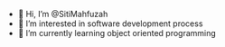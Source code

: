 - 👋 Hi, I’m @SitiMahfuzah
- 👀 I’m interested in software development process
- 🌱 I’m currently learning object oriented programming

